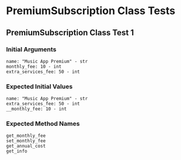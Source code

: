 # PremiumSubscription Class Tests

## PremiumSubscription Class Test 1

### Initial Arguments
````
name: "Music App Premium" - str
monthly_fee: 10 - int
extra_services_fee: 50 - int
````

### Expected Initial Values
````
name: "Music App Premium" - str
extra_services_fee: 50 - int
__monthly_fee: 10 - int
````

### Expected Method Names
````
get_monthly_fee
set_monthly_fee
get_annual_cost
get_info
````

